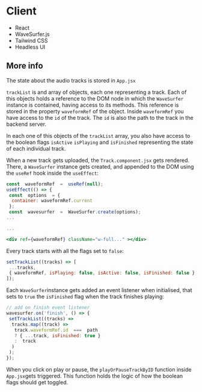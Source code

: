 # Client

- React
- WaveSurfer.js
- Tailwind CSS
- Headless UI

## More info

The state about the audio tracks is stored in ``App.jsx``

``trackList`` is and array of objects, each one representing a track. Each of this objects holds a reference to the DOM node in which the ``WaveSurfer`` instance is contained, having access to its methods. This reference is stored in the property ``waveformRef`` of the object. Inside ``waveformRef`` you have access to the ``id`` of the track.  The ``id`` is also the path to the track in the backend server.

In each one of this objects of the ``trackList`` array, you also have access to the boolean flags ``isActive`` ``isPlaying`` and ``isFinished`` representing the state of each individual track.

When a new track gets uploaded, the ``Track.component.jsx`` gets rendered. There, a ``WaveSurfer`` instance gets created,
and appended to the DOM using the ``useRef`` hook inside the ``useEffect``:

```js
const  waveformRef  =  useRef(null);
useEffect(() => {
 const  options  = {
  container: waveformRef.current
 };
 const  wavesurfer  =  WaveSurfer.create(options);
...

...

```

```jsx
<div ref={waveformRef} className="w-full..." ></div>
```

Every track starts with all the flags set to ``false``:

```js
setTrackList((tracks) => [
 ...tracks,
 { waveformRef, isPlaying: false, isActive: false, isFinished: false },
]);
```

Each ``WaveSurfer``instance gets added an event listener when initialised, that sets to ``true`` the ``isFinished`` flag when the track finishes playing:

```js
// add on finish event listener
wavesurfer.on('finish', () => {
 setTrackList((tracks) =>
  tracks.map((track) =>
   track.waveformRef.id  ===  path
   ? { ...track, isFinished: true }
   :  track
  )
 );
});
```

When you click on play or pause, the ``playOrPauseTrackByID`` function inside ``App.jsx``gets triggered. This function holds the logic of how the boolean flags should get toggled.

